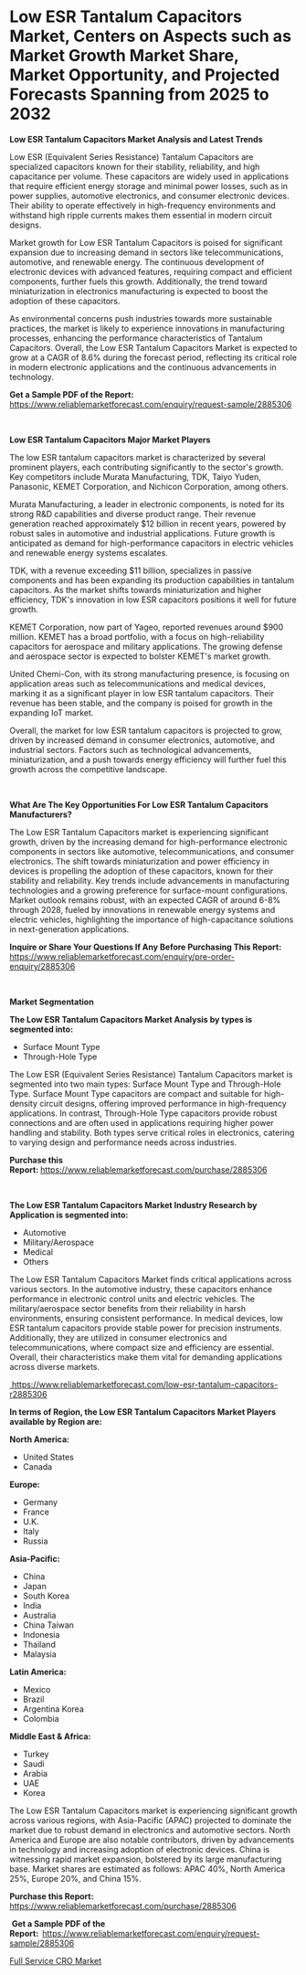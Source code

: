 <p><h1>Low ESR Tantalum Capacitors Market, Centers on Aspects such as Market Growth Market Share, Market Opportunity, and Projected Forecasts Spanning from 2025 to 2032</h1></p><p><strong>Low ESR Tantalum Capacitors Market Analysis and Latest Trends</strong></p>
<p><p>Low ESR (Equivalent Series Resistance) Tantalum Capacitors are specialized capacitors known for their stability, reliability, and high capacitance per volume. These capacitors are widely used in applications that require efficient energy storage and minimal power losses, such as in power supplies, automotive electronics, and consumer electronic devices. Their ability to operate effectively in high-frequency environments and withstand high ripple currents makes them essential in modern circuit designs.</p><p>Market growth for Low ESR Tantalum Capacitors is poised for significant expansion due to increasing demand in sectors like telecommunications, automotive, and renewable energy. The continuous development of electronic devices with advanced features, requiring compact and efficient components, further fuels this growth. Additionally, the trend toward miniaturization in electronics manufacturing is expected to boost the adoption of these capacitors.</p><p>As environmental concerns push industries towards more sustainable practices, the market is likely to experience innovations in manufacturing processes, enhancing the performance characteristics of Tantalum Capacitors. Overall, the Low ESR Tantalum Capacitors Market is expected to grow at a CAGR of 8.6% during the forecast period, reflecting its critical role in modern electronic applications and the continuous advancements in technology.</p></p>
<p><strong>Get a Sample PDF of the Report:&nbsp;</strong> <a href="https://www.reliablemarketforecast.com/enquiry/request-sample/2885306?utm_campaign=3499&utm_medium=2&utm_source=Github&utm_content=ia&utm_term=13032025&utm_id=low-esr-tantalum-capacitors">https://www.reliablemarketforecast.com/enquiry/request-sample/2885306</a></p>
<p>&nbsp;</p>
<p><strong>Low ESR Tantalum Capacitors Major Market Players</strong></p>
<p><p>The low ESR tantalum capacitors market is characterized by several prominent players, each contributing significantly to the sector's growth. Key competitors include Murata Manufacturing, TDK, Taiyo Yuden, Panasonic, KEMET Corporation, and Nichicon Corporation, among others.</p><p>Murata Manufacturing, a leader in electronic components, is noted for its strong R&D capabilities and diverse product range. Their revenue generation reached approximately $12 billion in recent years, powered by robust sales in automotive and industrial applications. Future growth is anticipated as demand for high-performance capacitors in electric vehicles and renewable energy systems escalates.</p><p>TDK, with a revenue exceeding $11 billion, specializes in passive components and has been expanding its production capabilities in tantalum capacitors. As the market shifts towards miniaturization and higher efficiency, TDK's innovation in low ESR capacitors positions it well for future growth.</p><p>KEMET Corporation, now part of Yageo, reported revenues around $900 million. KEMET has a broad portfolio, with a focus on high-reliability capacitors for aerospace and military applications. The growing defense and aerospace sector is expected to bolster KEMET's market growth.</p><p>United Chemi-Con, with its strong manufacturing presence, is focusing on application areas such as telecommunications and medical devices, marking it as a significant player in low ESR tantalum capacitors. Their revenue has been stable, and the company is poised for growth in the expanding IoT market.</p><p>Overall, the market for low ESR tantalum capacitors is projected to grow, driven by increased demand in consumer electronics, automotive, and industrial sectors. Factors such as technological advancements, miniaturization, and a push towards energy efficiency will further fuel this growth across the competitive landscape.</p></p>
<p>&nbsp;</p>
<p><strong>What Are The Key Opportunities For Low ESR Tantalum Capacitors Manufacturers?</strong></p>
<p><p>The Low ESR Tantalum Capacitors market is experiencing significant growth, driven by the increasing demand for high-performance electronic components in sectors like automotive, telecommunications, and consumer electronics. The shift towards miniaturization and power efficiency in devices is propelling the adoption of these capacitors, known for their stability and reliability. Key trends include advancements in manufacturing technologies and a growing preference for surface-mount configurations. Market outlook remains robust, with an expected CAGR of around 6-8% through 2028, fueled by innovations in renewable energy systems and electric vehicles, highlighting the importance of high-capacitance solutions in next-generation applications.</p></p>
<p><strong>Inquire or Share Your Questions If Any Before Purchasing This Report:</strong> <a href="https://www.reliablemarketforecast.com/enquiry/pre-order-enquiry/2885306?utm_campaign=3499&utm_medium=2&utm_source=Github&utm_content=ia&utm_term=13032025&utm_id=low-esr-tantalum-capacitors">https://www.reliablemarketforecast.com/enquiry/pre-order-enquiry/2885306</a></p>
<p>&nbsp;</p>
<p><strong>Market Segmentation</strong></p>
<p><strong>The Low ESR Tantalum Capacitors Market Analysis by types is segmented into:</strong></p>
<p><ul><li>Surface Mount Type</li><li>Through-Hole Type</li></ul></p>
<p><p>The Low ESR (Equivalent Series Resistance) Tantalum Capacitors market is segmented into two main types: Surface Mount Type and Through-Hole Type. Surface Mount Type capacitors are compact and suitable for high-density circuit designs, offering improved performance in high-frequency applications. In contrast, Through-Hole Type capacitors provide robust connections and are often used in applications requiring higher power handling and stability. Both types serve critical roles in electronics, catering to varying design and performance needs across industries.</p></p>
<p><strong>Purchase this Report:&nbsp;</strong><a href="https://www.reliablemarketforecast.com/purchase/2885306?utm_campaign=3499&utm_medium=2&utm_source=Github&utm_content=ia&utm_term=13032025&utm_id=low-esr-tantalum-capacitors">https://www.reliablemarketforecast.com/purchase/2885306</a></p>
<p>&nbsp;</p>
<p><strong>The Low ESR Tantalum Capacitors Market Industry Research by Application is segmented into:</strong></p>
<p><ul><li>Automotive</li><li>Military/Aerospace</li><li>Medical</li><li>Others</li></ul></p>
<p><p>The Low ESR Tantalum Capacitors Market finds critical applications across various sectors. In the automotive industry, these capacitors enhance performance in electronic control units and electric vehicles. The military/aerospace sector benefits from their reliability in harsh environments, ensuring consistent performance. In medical devices, low ESR tantalum capacitors provide stable power for precision instruments. Additionally, they are utilized in consumer electronics and telecommunications, where compact size and efficiency are essential. Overall, their characteristics make them vital for demanding applications across diverse markets.</p></p>
<p><a href="https://www.reliablemarketforecast.com/low-esr-tantalum-capacitors-r2885306?utm_campaign=3499&utm_medium=2&utm_source=Github&utm_content=ia&utm_term=13032025&utm_id=low-esr-tantalum-capacitors">&nbsp;https://www.reliablemarketforecast.com/low-esr-tantalum-capacitors-r2885306</a></p>
<p><strong>In terms of Region, the Low ESR Tantalum Capacitors Market Players available by Region are:</strong></p>
<p>
    <p> <strong> North America: </strong>
        <ul>
            <li>United States</li>
            <li>Canada</li>
        </ul>
        </p> 
    <p> <strong> Europe: </strong>
        <ul>
            <li>Germany</li>
            <li>France</li>
            <li>U.K.</li>
            <li>Italy</li>
            <li>Russia</li>
        </ul>
        </p> 
    <p> <strong> Asia-Pacific: </strong>
        <ul>
            <li>China</li>
            <li>Japan</li>
            <li>South Korea</li>
            <li>India</li>
            <li>Australia</li>
            <li>China Taiwan</li>
            <li>Indonesia</li>
            <li>Thailand</li>
            <li>Malaysia</li>
        </ul>
        </p> 
    <p> <strong> Latin America: </strong>
        <ul>
            <li>Mexico</li>
            <li>Brazil</li>
            <li>Argentina Korea</li>
            <li>Colombia</li>
        </ul>
        </p> 
    <p> <strong> Middle East & Africa: </strong>
        <ul>
            <li>Turkey</li>
            <li>Saudi</li>
            <li>Arabia</li>
            <li>UAE</li>
            <li>Korea</li>
        </ul>
    </p>
    </p>
<p><p>The Low ESR Tantalum Capacitors market is experiencing significant growth across various regions, with Asia-Pacific (APAC) projected to dominate the market due to robust demand in electronics and automotive sectors. North America and Europe are also notable contributors, driven by advancements in technology and increasing adoption of electronic devices. China is witnessing rapid market expansion, bolstered by its large manufacturing base. Market shares are estimated as follows: APAC 40%, North America 25%, Europe 20%, and China 15%.</p></p>
<p><strong>Purchase this Report: </strong><a href="https://www.reliablemarketforecast.com/purchase/2885306?utm_campaign=3499&utm_medium=2&utm_source=Github&utm_content=ia&utm_term=13032025&utm_id=low-esr-tantalum-capacitors">https://www.reliablemarketforecast.com/purchase/2885306</a></p>
<p>&nbsp;<strong>Get a Sample PDF of the Report:&nbsp;&nbsp;</strong><a href="https://www.reliablemarketforecast.com/enquiry/request-sample/2885306?utm_campaign=3499&utm_medium=2&utm_source=Github&utm_content=ia&utm_term=13032025&utm_id=low-esr-tantalum-capacitors">https://www.reliablemarketforecast.com/enquiry/request-sample/2885306</a></p>
<p><strong></strong></p>
<p><p><a href="https://github.com/guleealhani/Market-Research-Report-List-1/blob/main/full-service-cro-market.md?utm_campaign=3499&utm_medium=2&utm_source=Github&utm_content=ia&utm_term=13032025&utm_id=low-esr-tantalum-capacitors">Full Service CRO Market</a></p></p>